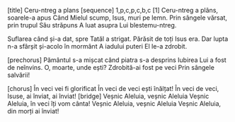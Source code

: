 [title] Ceru-ntreg a plans
[sequence] 1,p,c,p,c,b,c
[1]
Ceru-ntreg a plâns, soarele-a apus
Când Mielul scump, Isus, muri pe lemn.
Prin sângele vărsat, prin trupul Său străpuns
A luat asupra Lui blestemu-ntreg.

Suflarea când și-a dat, spre Tatăl a strigat.
Părăsit de toți Isus era.
Dar lupta n-a sfârșit și-acolo în mormânt
A iadului puteri El le-a zdrobit.

[prechorus]
Pământul s-a mișcat când piatra s-a desprins
Iubirea Lui a fost de neînvins.
O, moarte, unde ești? Zdrobită-ai fost pe veci
Prin sângele salvării!

[chorus]
În veci vei fi glorificat
În veci de veci ești înălțat!
În veci de veci, Isuse, ai înviat, ai înviat!
[bridge]
Veșnic Aleluia, veșnic Aleluia
Veșnic Aleluia, în veci îți vom cânta!
Veșnic Aleluia, veșnic Aleluia
Veșnic Aleluia, din morți ai înviat!

